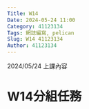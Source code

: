 ```yaml
---
Title: W14
Date: 2024-05-24 11:00
Category: 41123134
Tags: 網誌編寫, pelican
Slug: W14 41123134
Author: 41123134
---
```


2024/05/24 上課內容

<!-- PELICAN_END_SUMMARY -->

# W14分組任務
